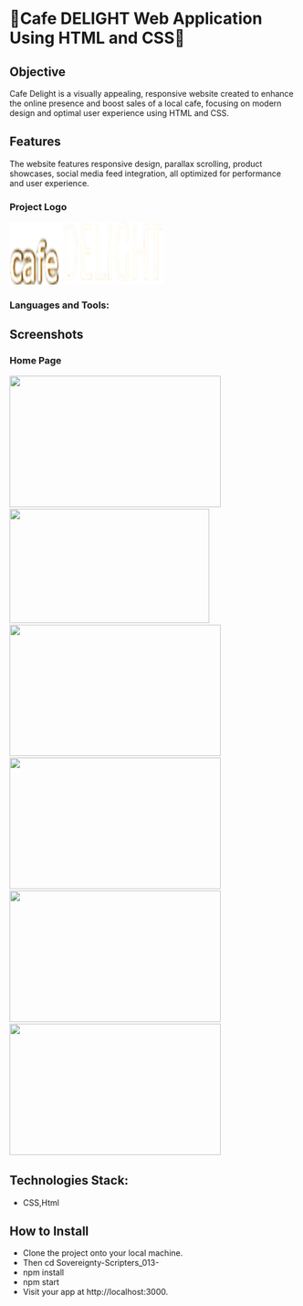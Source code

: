 # 🎉Cafe DELIGHT Web Application Using HTML and CSS🎉
## Objective
<div>Cafe Delight is a visually appealing, responsive website created to enhance the online presence and boost sales of a local cafe, focusing on modern design and optimal user experience using HTML and CSS.</div>

## Features
<div>The website features responsive design, parallax scrolling, product showcases, social media feed integration, all optimized for performance and user experience.</div>

<div> 
<h3>Project Logo</h3>
  <img src="./new_file/images/logo.png" width="270px" height="110px">
</div>

<h3 align="left">Languages and Tools:</h3>
 <a href="https://encrypted-tbn0.gstatic.com/images?q=tbn:ANd9GcRMJkgzwPzEJkrrzFg1VJyku2aeTZ0PxNFD0g&s" alt="reactnative" width="40" height="40"/> </a>


## Screenshots
<div>
<h3>Home Page </h3>
  <img src="./images/Homepage.png" width="370" height="230px"> 
</div>

<div> 
  <img src="./images/SS 2.jpeg" width="350" height="200px">
</div>
<div> 
  <img src="./images/SS 3.jpeg" width="370" height="230px">
</div>
<div> 

  <img src="./images/SS 4.jpeg" width="370" height="230px"> 
</div>

<div> 
  <img src="./images/SS 5.jpeg" width="370" height="230px"> 
</div>

<div> 
 
  <img src="./images/SS 6.jpeg" width="370" height="230px"> 
</div>

## Technologies Stack:
* CSS,Html

  
## How to Install
* Clone the project onto your local machine.
* Then cd Sovereignty-Scripters_013-
* npm install
* npm start
* Visit your app at http://localhost:3000.
